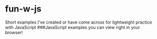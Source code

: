 # fun-w-js
Short examples I've created or have come across for lightweight practice with JavaScript
###JavaScript examples you can view right in your browser!
